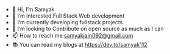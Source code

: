 - 👋 Hi, I’m Samyak
- 👀 I’m interested Full Stack Web development
- 🌱 I’m currently developing fullstack projects
- 💞️ I’m looking to Contribute on open source as much as I can
- 📫 How to reach me samyakjain092@gmail.com
- 📚 You can read my blogs at https://dev.to/samyak112

<!---
samyak112/samyak112 is a ✨ special ✨ repository because its `README.md` (this file) appears on your GitHub profile.
You can click the Preview link to take a look at your changes.
--->
